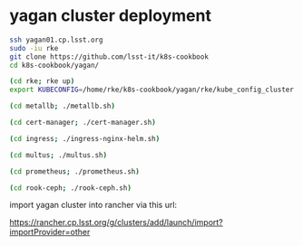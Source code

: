 yagan cluster deployment
=========================

```bash
ssh yagan01.cp.lsst.org
sudo -iu rke
git clone https://github.com/lsst-it/k8s-cookbook
cd k8s-cookbook/yagan/

(cd rke; rke up)
export KUBECONFIG=/home/rke/k8s-cookbook/yagan/rke/kube_config_cluster.yml

(cd metallb; ./metallb.sh)

(cd cert-manager; ./cert-manager.sh)

(cd ingress; ./ingress-nginx-helm.sh)

(cd multus; ./multus.sh)

(cd prometheus; ./prometheus.sh)

(cd rook-ceph; ./rook-ceph.sh)
```

import yagan cluster into rancher via this url:

https://rancher.cp.lsst.org/g/clusters/add/launch/import?importProvider=other
